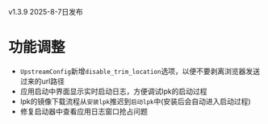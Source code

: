 v1.3.9 2025-8-7日发布

# 功能调整

- `UpstreamConfig`新增`disable_trim_location`选项，以便不要剥离浏览器发送过来的url路径
- 应用启动中界面显示实时启动日志，方便调试lpk的启动过程
- lpk的镜像下载流程从`安装lpk`推迟到`启动lpk`中(安装后会自动进入启动过程)
- 修复启动器中查看应用日志窗口抢占问题
